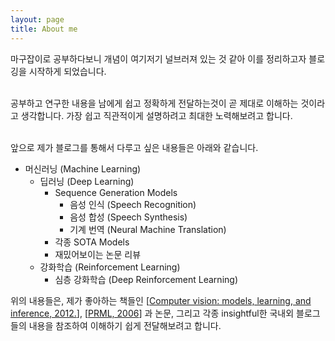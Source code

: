 ```yaml
---
layout: page
title: About me
---
```


마구잡이로 공부하다보니 개념이 여기저기 널브러져 있는 것 같아 이를 정리하고자 블로깅을 시작하게 되었습니다. <br><br>

공부하고 연구한 내용을 남에게 쉽고 정확하게 전달하는것이 곧 제대로 이해하는 것이라고 생각합니다.
가장 쉽고 직관적이게 설명하려고 최대한 노력해보려고 합니다. <br><br>

앞으로 제가 블로그를 통해서 다루고 싶은 내용들은 아래와 같습니다.<br>

- 머신러닝 (Machine Learning)
  - 딥러닝 (Deep Learning)
    - Sequence Generation Models 
      - 음성 인식 (Speech Recognition)
      - 음성 합성 (Speech Synthesis)
      - 기계 번역 (Neural Machine Translation)
    - 각종 SOTA Models
    - 재밌어보이는 논문 리뷰
  - 강화학습 (Reinforcement Learning)
    - 심층 강화학습 (Deep Reinforcement Learning)

위의 내용들은, 제가 좋아하는 책들인 [[Computer vision: models, learning, and inference, 2012.](http://www.computervisionmodels.com/)], [[PRML, 2006](https://www.microsoft.com/en-us/research/people/cmbishop/prml-book/)] 과 논문, 그리고 각종 insightful한 국내외 블로그들의 내용을 참조하여 이해하기 쉽게 전달해보려고 합니다. 
